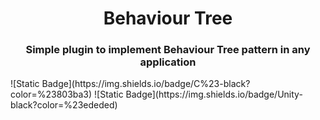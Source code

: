 <h1 align="center">Behaviour Tree</h1>
<h3 align="center">Simple plugin to implement Behaviour Tree pattern in any application</h3>
![Static Badge](https://img.shields.io/badge/C%23-black?color=%23803ba3) ![Static Badge](https://img.shields.io/badge/Unity-black?color=%23ededed)
